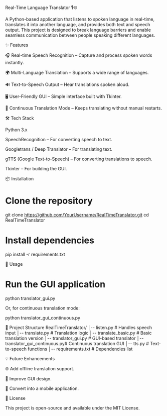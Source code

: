 Real-Time Language Translator 🎙️🌐

A Python-based application that listens to spoken language in real-time, translates it into another language, and provides both text and speech output.
This project is designed to break language barriers and enable seamless communication between people speaking different languages.

✨ Features

🎧 Real-time Speech Recognition – Capture and process spoken words instantly.

🌍 Multi-Language Translation – Supports a wide range of languages.

🔊 Text-to-Speech Output – Hear translations spoken aloud.

🖥️ User-Friendly GUI – Simple interface built with Tkinter.

🔄 Continuous Translation Mode – Keeps translating without manual restarts.

🛠️ Tech Stack

Python 3.x

SpeechRecognition – For converting speech to text.

Googletrans / Deep Translator – For translating text.

gTTS (Google Text-to-Speech) – For converting translations to speech.

Tkinter – For building the GUI.

📦 Installation
# Clone the repository
git clone https://github.com/YourUsername/RealTimeTranslator.git
cd RealTimeTranslator

# Install dependencies
pip install -r requirements.txt

🚀 Usage
# Run the GUI application
python translator_gui.py


Or, for continuous translation mode:

python translator_gui_continuous.py

📂 Project Structure
RealTimeTranslator/
│-- listen.py                  # Handles speech input
│-- translate.py                # Translation logic
│-- translate_basic.py          # Basic translation version
│-- translator_gui.py           # GUI-based translator
│-- translator_gui_continuous.py# Continuous translation GUI
│-- tts.py                      # Text-to-speech functions
│-- requirements.txt            # Dependencies list

💡 Future Enhancements

🌐 Add offline translation support.

🎨 Improve GUI design.

📱 Convert into a mobile application.

📜 License

This project is open-source and available under the MIT License.